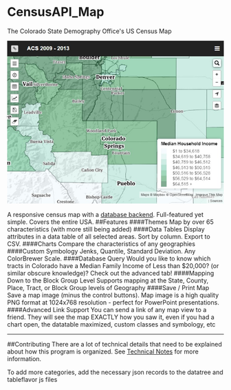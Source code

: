 # CensusAPI_Map
The Colorado State Demography Office's US Census Map


![Census Map](image/censusmap.png)


A responsive census map with a [database backend](https://github.com/ColoradoDemography/MS_CensusMap).  Full-featured yet simple.  Covers the entire USA.
##Features
####Themes
 Map by over 65 characteristics (with more still being added)
####Data Tables
 Display attributes in a data table of all selected areas.  Sort by column.  Export to CSV.
####Charts
 Compare the characteristics of any geographies
####Custom Symbology
 Jenks, Quantile, Standard Deviation.  Any ColorBrewer Scale.
####Database Query
 Would you like to know which tracts in Colorado have a Median Family Income of Less than $20,000? (or similar obscure knowledge)?  Check out the advanced tab!
####Mapping Down to the Block Group Level
 Supports mapping at the State, County, Place, Tract, or Block Group levels of Geography
####Save / Print Map
 Save a map image (minus the control buttons).  Map image is a high quality PNG format at 1024x768 resolution - perfect for PowerPoint presentations.
####Advanced Link Support
You can send a link of any map view to a friend.  They will see the map EXACTLY how you saw it, even if you had a chart open, the datatable maximized, custom classes and symbology, etc
***
##Contributing
There are a lot of technical details that need to be explained about how this program is organized.  See [Technical Notes](TechnicalNotes.md) for more information.

To add more categories, add the necessary json records to the datatree and tableflavor js files